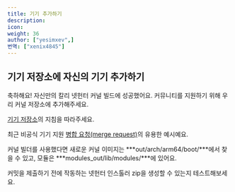 ```yaml
---
title: 기기 추가하기
description:
icon:
weight: 36
author: ["yesimxev",]
번역: ["xenix4845"]
---
```


## 기기 저장소에 자신의 기기 추가하기

축하해요! 자신만의 칼리 넷헌터 커널 빌드에 성공했어요.
커뮤니티를 지원하기 위해 우리 커널 저장소에 추가해주세요.

[기기 저장소](https://gitlab.com/kalilinux/nethunter/build-scripts/kali-nethunter-devices)의 지침을 따라주세요.

최근 비공식 기기 지원 [병합 요청(merge request)](https://gitlab.com/kalilinux/nethunter/build-scripts/kali-nethunter-devices/-/merge_requests/293)의 유용한 예시예요.

커널 빌더를 사용했다면 새로운 커널 이미지는 ***out/arch/arm64/boot/***에서 찾을 수 있고, 모듈은 ***modules_out/lib/modules/***에 있어요.

커밋을 제출하기 전에 작동하는 넷헌터 인스톨러 zip을 생성할 수 있는지 테스트해보세요.
